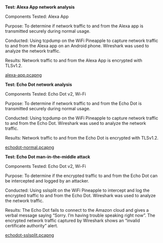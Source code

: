**Test: Alexa App network analysis**

Components Tested: Alexa App

Purpose: To determine if network traffic to and from the Alexa app is transmitted securely during normal usage.

Conducted: Using tcpdump on the WiFi Pineapple to capture network traffic to and from the Alexa app on an Android phone. Wireshark was used to analyze the network traffic.

Results: Network traffic to and from the Alexa App is encrypted with TLSv1.2.

[alexa-app.pcapng](https://github.com/jhautry/echo-dot/blob/master/packet-captures/alexa-app.pcapng)

**Test: Echo Dot network analysis**

Components Tested: Echo Dot v2, Wi-Fi

Purpose: To determine if network traffic to and from the Echo Dot is transmitted securely during normal usage.

Conducted: Using tcpdump on the WiFi Pineapple to capture network traffic to and from the Echo Dot. Wireshark was used to analyze the network traffic.

Results: Network traffic to and from the Echo Dot is encrypted with TLSv1.2.

[echodot-normal.pcapng](https://github.com/jhautry/echo-dot/blob/master/packet-captures/echodot-normal.pcapng)

**Test: Echo Dot man-in-the-middle attack**

Components Tested: Echo Dot v2, Wi-Fi

Purpose: To determine if the encrypted traffic to and from the Echo Dot can be intercepted and logged by an attacker.

Conducted: Using sslsplit on the WiFi Pineapple to intercept and log the encrypted traffic to and from the Echo Dot. Wireshark was used to analyze the network traffic.

Results: The Echo Dot fails to connect to the Amazon cloud and gives a verbal message saying “Sorry. I’m having trouble speaking right now”. The encrypted network traffic captured by Wireshark shows an “invalid certificate authority” alert.

[echodot-sslsplit.pcapng](https://github.com/jhautry/echo-dot/blob/master/packet-captures/echodot-sslsplit.pcapng)
